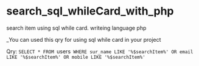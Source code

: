 # search_sql_whileCard_with_php
search item using sql while card. writeing language php



 _You can used this qry for using sql while card in your project 
 
Qry: `SELECT * FROM `users` WHERE sur_name LIKE '%$searchItem%' OR email LIKE '%$searchItem%' OR mobile LIKE '%$searchItem%'`
